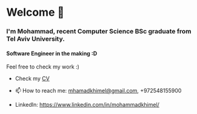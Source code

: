 <h1> Welcome 👋 </h1>
<h3>I'm Mohammad, recent Computer Science BSc graduate from Tel Aviv University. </h3>
<h4> Software Engineer in the making :D </h4>

Feel free to check my work :)

- Check my <a href="https://github.com/khimel/khimel/blob/master/Mohammad_Khimel_Res.pdf">CV</a>


- 📫 How to reach me: mhamadkhimel@gmail.com, +972548155900
- LinkedIn: https://www.linkedin.com/in/mohammadkhimel/


